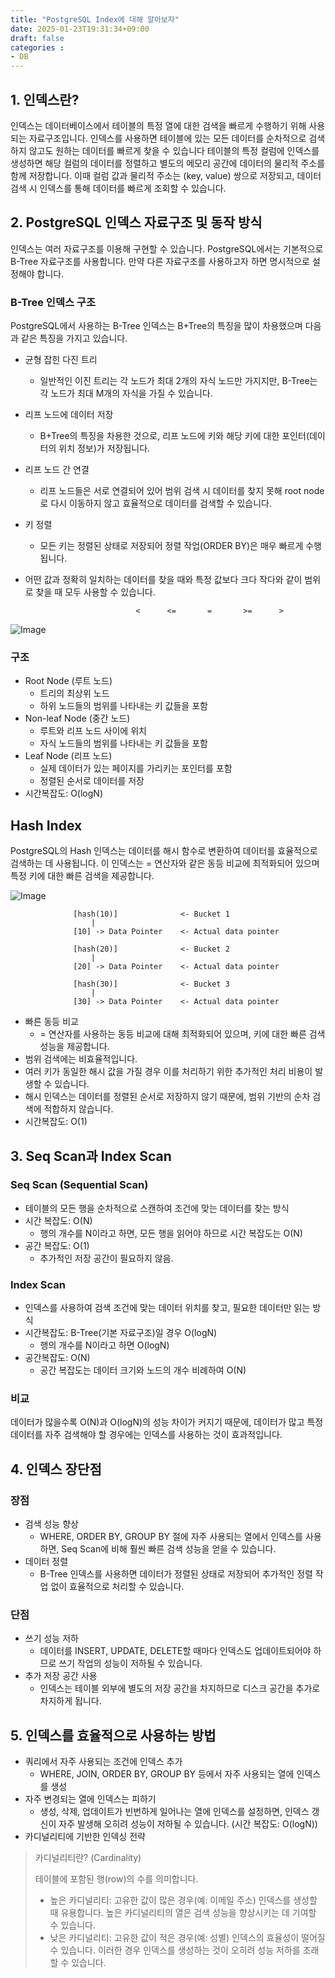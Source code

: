 ```yaml
---
title: "PostgreSQL Index에 대해 알아보자"
date: 2025-01-23T19:31:34+09:00
draft: false
categories :
- DB
---
```


## 1. 인덱스란?
인덱스는 데이터베이스에서 테이블의 특정 열에 대한 검색을 빠르게 수행하기 위해 사용되는 자료구조입니다. 인덱스를 사용하면 테이블에 있는 모든 데이터를 순차적으로 검색하지 않고도 원하는 데이터를 빠르게 찾을 수 있습니다
테이블의 특정 컬럼에 인덱스를 생성하면 해당 컬럼의 데이터를 정렬하고 별도의 메모리 공간에 데이터의 물리적 주소를 함께 저장합니다. 이때 컬럼 값과 물리적 주소는 (key, value) 쌍으로 저장되고, 데이터 검색 시 인덱스를 통해 데이터를 빠르게 조회할 수 있습니다.

## 2. PostgreSQL 인덱스 자료구조 및 동작 방식
인덱스는 여러 자료구조를 이용해 구현할 수 있습니다. PostgreSQL에서는 기본적으로 B-Tree 자료구조를 사용합니다. 만약 다른 자료구조를 사용하고자 하면 명시적으로 설정해야 합니다.

### B-Tree 인덱스 구조
PostgreSQL에서 사용하는 B-Tree 인덱스는 B+Tree의 특징을 많이 차용했으며 다음과 같은 특징을 가지고 있습니다.

- 균형 잡힌 다진 트리 
  - 일반적인 이진 트리는 각 노드가 최대 2개의 자식 노드만 가지지만, B-Tree는 각 노드가 최대 M개의 자식을 가질 수 있습니다. 
- 리프 노드에 데이터 저장
  - B+Tree의 특징을 차용한 것으로, 리프 노드에 키와 해당 키에 대한 포인터(데이터의 위치 정보)가 저장됩니다.
- 리프 노드 간 연결 
  - 리프 노드들은 서로 연결되어 있어 범위 검색 시 데이터를 찾지 못해 root node로 다시 이동하지 않고 효율적으로 데이터를 검색할 수 있습니다.

- 키 정렬 
  - 모든 키는 정렬된 상태로 저장되어 정렬 작업(ORDER BY)은 매우 빠르게 수행됩니다.
- 어떤 값과 정확히 일치하는 데이터를 찾을 때와 특정 값보다 크다 작다와 같이 범위로 찾을 때 모두 사용할 수 있습니다.
```
                            <      <=       =       >=      >
```

![Image](https://github.com/user-attachments/assets/57e1bd3f-4c13-4c80-8248-ffc80a7779d2)

### 구조
- Root Node (루트 노드)
  - 트리의 최상위 노드 
  - 하위 노드들의 범위를 나타내는 키 값들을 포함
- Non-leaf Node (중간 노드)
  - 루트와 리프 노드 사이에 위치 
  - 자식 노드들의 범위를 나타내는 키 값들을 포함
- Leaf Node (리프 노드)
  - 실제 데이터가 있는 페이지를 가리키는 포인터를 포함 
  - 정렬된 순서로 데이터를 저장
- 시간복잡도: O(logN)

## Hash Index
PostgreSQL의 Hash 인덱스는 데이터를 해시 함수로 변환하여 데이터를 효율적으로 검색하는 데 사용됩니다. 이 인덱스는 = 연산자와 같은 동등 비교에 최적화되어 있으며 특정 키에 대한 빠른 검색을 제공합니다.

![Image](https://github.com/user-attachments/assets/cac4d974-9da1-422c-aa9a-f4ce7dd65922)

```
              [hash(10)]              <- Bucket 1
                  |
              [10] -> Data Pointer    <- Actual data pointer

              [hash(20)]              <- Bucket 2
                  |
              [20] -> Data Pointer    <- Actual data pointer

              [hash(30)]              <- Bucket 3
                  |
              [30] -> Data Pointer    <- Actual data pointer
```

- 빠른 동등 비교 
  - = 연산자를 사용하는 동등 비교에 대해 최적화되어 있으며, 키에 대한 빠른 검색 성능을 제공합니다. 
- 범위 검색에는 비효율적입니다. 
- 여러 키가 동일한 해시 값을 가질 경우 이를 처리하기 위한 추가적인 처리 비용이 발생할 수 있습니다. 
- 해시 인덱스는 데이터를 정렬된 순서로 저장하지 않기 때문에, 범위 기반의 순차 검색에 적합하지 않습니다. 
- 시간복잡도: O(1)

## 3. Seq Scan과 Index Scan
### Seq Scan (Sequential Scan)
- 테이블의 모든 행을 순차적으로 스캔하여 조건에 맞는 데이터를 찾는 방식 
- 시간 복잡도: O(N)
  - 행의 개수를 N이라고 하면, 모든 행을 읽어야 하므로 시간 복잡도는 O(N)
- 공간 복잡도: O(1)
  - 추가적인 저장 공간이 필요하지 않음.


### Index Scan
- 인덱스를 사용하여 검색 조건에 맞는 데이터 위치를 찾고, 필요한 데이터만 읽는 방식 
- 시간복잡도: B-Tree(기본 자료구조)일 경우 O(logN)
  - 행의 개수를 N이라고 하면 O(logN)
- 공간복잡도: O(N)
  - 공간 복잡도는 데이터 크기와 노드의 개수 비례하여 O(N)


### 비교
데이터가 많을수록 O(N)과 O(logN)의 성능 차이가 커지기 때문에, 데이터가 많고 특정 데이터를 자주 검색해야 할 경우에는 인덱스를 사용하는 것이 효과적입니다.

## 4. 인덱스 장단점
### 장점
- 검색 성능 향상 
  - WHERE, ORDER BY, GROUP BY 절에 자주 사용되는 열에서 인덱스를 사용하면, Seq Scan에 비해 훨씬 빠른 검색 성능을 얻을 수 있습니다.
- 데이터 정렬 
  - B-Tree 인덱스를 사용하면 데이터가 정렬된 상태로 저장되어 추가적인 정렬 작업 없이 효율적으로 처리할 수 있습니다.

### 단점
- 쓰기 성능 저하 
  - 데이터를 INSERT, UPDATE, DELETE할 때마다 인덱스도 업데이트되어야 하므로 쓰기 작업의 성능이 저하될 수 있습니다. 
- 추가 저장 공간 사용 
  - 인덱스는 테이블 외부에 별도의 저장 공간을 차지하므로 디스크 공간을 추가로 차지하게 됩니다.

## 5. 인덱스를 효율적으로 사용하는 방법
- 쿼리에서 자주 사용되는 조건에 인덱스 추가 
  - WHERE, JOIN, ORDER BY, GROUP BY 등에서 자주 사용되는 열에 인덱스를 생성
- 자주 변경되는 열에 인덱스는 피하기 
  - 생성, 삭제, 업데이트가 빈번하게 일어나는 열에 인덱스를 설정하면, 인덱스 갱신이 자주 발생해 오히려 성능이 저하될 수 있습니다. (시간 복잡도: O(logN))
- 카디널리티에 기반한 인덱싱 전략

> 카디널리티란? (Cardinality)
> 
> 테이블에 포함된 행(row)의 수를 의미합니다. 
> - 높은 카디널리티: 고유한 값이 많은 경우(예: 이메일 주소) 인덱스를 생성할 때 유용합니다. 높은 카디널리티의 열은 검색 성능을 향상시키는 데 기여할 수 있습니다. 
> - 낮은 카디널리티: 고유한 값이 적은 경우(예: 성별) 인덱스의 효율성이 떨어질 수 있습니다. 이러한 경우 인덱스를 생성하는 것이 오히려 성능 저하를 초래할 수 있습니다.
